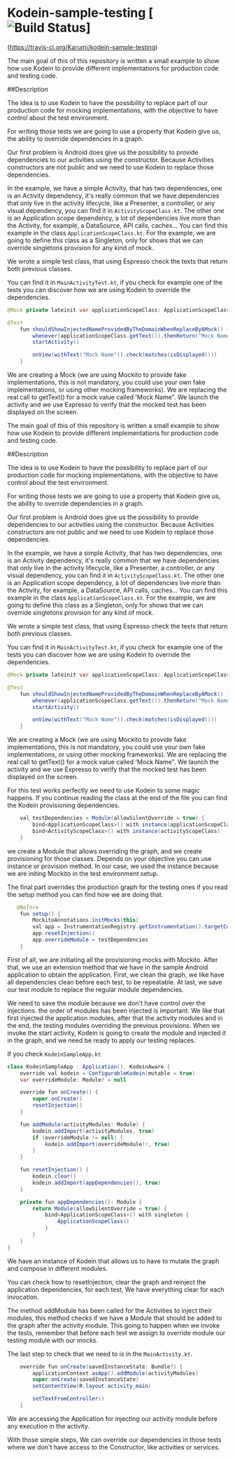 # Kodein-sample-testing [![Build Status](https://api.travis-ci.org/Karumi/kodein-sample-testing.svg?branch=master)]
(https://travis-ci.org/Karumi/kodein-sample-testing)

The main goal of this of this repository is written a small example to show how use Kodein to provide different implementations for production code and testing code.

##Description

The idea is to use Kodein to have the possibility to replace part of our production code for mocking implementations, with the objective to have control about the test environment.

For writing those tests we are going to use a property that Kodein give us, the ability to override dependencies in a graph.

Our first problem is Android does give us the possibility to provide dependencies to our activities using the constructor. Because Activities constructors are not public and we need to use Kodein to replace those dependencies.

In the example, we have a simple Activity, that has two dependencies, one is an Activity dependency, it's really common that we have dependencies that only live in the activity lifecycle, like a Presenter, a controller, or any visual dependency, you can find it in ```ActivityScopeClass.kt```. The other one is an Application scope dependency, a lot of dependencies live more than the Activity, for example, a DataSource, API calls, caches... You can find this example in the class ```ApplicationScopeClass.kt```. For the example, we are going to define this class as a Singleton, only for shows that we can override singletons provision for any kind of mock.

We wrote a simple test class, that using Espresso check the texts that return both previous classes.

You can find it in ```MainActivityTest.kt```, if you check for example one of the tests you can discover how we are using Kodein to override the dependencies.

```java
@Mock private lateinit var applicationScopeClass: ApplicationScopeClass

@Test
    fun shouldShowInjectedNameProvidedByTheDomainWhenReplaceByAMock() {
        whenever(applicationScopeClass.getText()).thenReturn("Mock Name")
        startActivity()

        onView(withText("Mock Name")).check(matches(isDisplayed()))
    }
```

We are creating a  Mock (we are using Mockito to provide fake implementations, this is not mandatory, you could use your own fake implementations, or using other mocking frameworks). We are replacing the real call to getText() for a mock value called 'Mock Name". We launch the activity and we use Expresso to verify that the mocked test has been displayed on the screen.

The main goal of this of this repository is written a small example to show how use Kodein to provide different implementations for production code and testing code.

##Description

The idea is to use Kodein to have the possibility to replace part of our production code for mocking implementations, with the objective to have control about the test environment.

For writing those tests we are going to use a property that Kodein give us, the ability to override dependencies in a graph.

Our first problem is Android does give us the possibility to provide dependencies to our activities using the constructor. Because Activities constructors are not public and we need to use Kodein to replace those dependencies.

In the example, we have a simple Activity, that has two dependencies, one is an Activity dependency, it's really common that we have dependencies that only live in the activity lifecycle, like a Presenter, a controller, or any visual dependency, you can find it in ```ActivityScopeClass.kt```. The other one is an Application scope dependency, a lot of dependencies live more than the Activity, for example, a DataSource, API calls, caches... You can find this example in the class ```ApplicationScopeClass.kt```. For the example, we are going to define this class as a Singleton, only for shows that we can override singletons provision for any kind of mock.

We wrote a simple test class, that using Espresso check the texts that return both previous classes.

You can find it in ```MainActivityTest.kt```, if you check for example one of the tests you can discover how we are using Kodein to override the dependencies.

```java
@Mock private lateinit var applicationScopeClass: ApplicationScopeClass

@Test
    fun shouldShowInjectedNameProvidedByTheDomainWhenReplaceByAMock() {
        whenever(applicationScopeClass.getText()).thenReturn("Mock Name")
        startActivity()

        onView(withText("Mock Name")).check(matches(isDisplayed()))
    }
```

We are creating a  Mock (we are using Mockito to provide fake implementations, this is not mandatory, you could use your own fake implementations, or using other mocking frameworks). We are replacing the real call to getText() for a mock value called 'Mock Name". We launch the activity and we use Expresso to verify that the mocked test has been displayed on the screen.

For this test works perfectly we need to use Kodein to some magic happens. If you continue reading the class at the end of the file you can find the Kodein provisioning dependencies.

```java
    val testDependencies = Module(allowSilentOverride = true) {
        bind<ApplicationScopeClass>() with instance(applicationScopeClass)
        bind<ActivityScopeClass>() with instance(activityScopeClass)
    }
```

we create a Module that allows overriding the graph, and we create provisioning for those classes. Depends on your objective you can use instance or provision method. In our case, we used the instance because we are initing Mockito in the test environment setup.

The final part overrides the production graph for the testing ones if you read the setup method you can find how we are doing that.

```java
   @Before
    fun setup() {
        MockitoAnnotations.initMocks(this)
        val app = InstrumentationRegistry.getInstrumentation().targetContext.asApp()
        app.resetInjection()
        app.overrideModule = testDependencies
    }
```

First of all, we are initiating all the provisioning mocks with Mockito. After that, we use an extension method that we have in the sample Android application to obtain the application. First, we clean the graph, we like have all dependencies clean before each test, to be repeatable. At last, we save our test module to replace the regular module dependencies.

We need to save the module because we don't have control over the injections. the order of modules has been injected is important. We like that first injected the application modules, after that the activity modules and in the end, the testing modules overriding the previous provisions. When we invoke the start activity, Kodein is going to create the module and injected it in the graph, and we need be ready to apply our testing replaces.

If you check ```KodeinSampleApp.kt```

```java
class KodeinSampleApp : Application(), KodeinAware {
    override val kodein = ConfigurableKodein(mutable = true)
    var overrideModule: Module? = null

    override fun onCreate() {
        super.onCreate()
        resetInjection()
    }

    fun addModule(activityModules: Module) {
        kodein.addImport(activityModules, true)
        if (overrideModule != null) {
            kodein.addImport(overrideModule!!, true)
        }
    }

    fun resetInjection() {
        kodein.clear()
        kodein.addImport(appDependencies(), true)
    }

    private fun appDependencies(): Module {
        return Module(allowSilentOverride = true) {
            bind<ApplicationScopeClass>() with singleton {
                ApplicationScopeClass()
            }
        }
    }
}
```

We have an instance of Kodein that allows us to have to mutate the graph and compose in different modules.

You can check how to resetInjection, clear the graph and reinject the application dependencies, for each test, We have everything clear for each invocation.

The method addModule has been called for the Activities to inject their modules, this method checks if we have a Module that should be added to the graph after the activity module. This going to happen when we invoke the tests, remember that before each test we assign to override module our testing module with our mocks.

The last step to check that we need to is in the ```MainActivity.kt```.

```java
    override fun onCreate(savedInstanceState: Bundle?) {
        applicationContext.asApp().addModule(activityModules)
        super.onCreate(savedInstanceState)
        setContentView(R.layout.activity_main)

        setTextFromController()
    }
```

We are accessing the Application for injecting our activity module before any execution in the activity.

With those simple steps, We can override our dependencies in those tests where we don't have access to the Constructor, like activities or services.